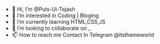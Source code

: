 - 👋 Hi, I’m @Puls-Ui-Tejash
- 👀 I’m interested in Coding | Bloging
- 🌱 I’m currently learning HTML,CSS,JS
- 💞️ I’m looking to collaborate on _
- 📫 How to reach me Contact In Telegram @itsthemeworld

<!---
Puls-Ui-Tejash/Puls-Ui-Tejash is a ✨ special ✨ repository because its `README.md` (this file) appears on your GitHub profile.
You can click the Preview link to take a look at your changes.
--->
